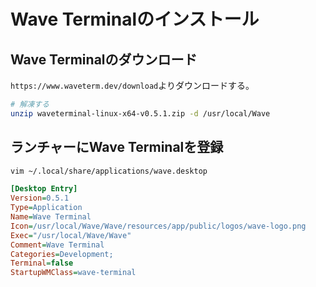 # Wave Terminalのインストール
## Wave Terminalのダウンロード
`https://www.waveterm.dev/download`よりダウンロードする。
```sh
# 解凍する
unzip waveterminal-linux-x64-v0.5.1.zip -d /usr/local/Wave
```

## ランチャーにWave Terminalを登録
```sh
vim ~/.local/share/applications/wave.desktop
```
```ini
[Desktop Entry]
Version=0.5.1
Type=Application
Name=Wave Terminal
Icon=/usr/local/Wave/Wave/resources/app/public/logos/wave-logo.png
Exec="/usr/local/Wave/Wave"
Comment=Wave Terminal
Categories=Development;
Terminal=false
StartupWMClass=wave-terminal
```
